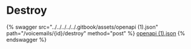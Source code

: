 # Destroy

{% swagger src="../../../../../.gitbook/assets/openapi (1).json" path="/voicemails/{id}/destroy" method="post" %}
[openapi (1).json](<../../../../../.gitbook/assets/openapi (1).json>)
{% endswagger %}
